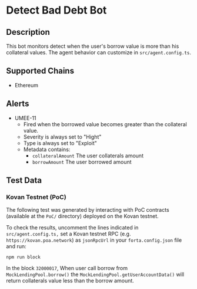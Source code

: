 # Detect Bad Debt Bot

## Description

This bot monitors detect when the user's borrow value is more than his collateral values. The agent behavior can customize in `src/agent.config.ts`.

## Supported Chains

- Ethereum

## Alerts

- UMEE-11
  - Fired when the borrowed value becomes greater than the collateral value.
  - Severity is always set to "Hight"
  - Type is always set to "Exploit"
  - Metadata contains:
    -  `collateralAmount` The user collaterals amount
    -  `borrowAmount` The user borrowed amount

## Test Data

### Kovan Testnet (PoC)

The following test was generated by interacting with PoC contracts (available at the `PoC/` directory) deployed on the Kovan testnet.

To check the results, uncomment the lines indicated in `src/agent.config.ts,` set a Kovan testnet RPC (e.g. `https://kovan.poa.network`) as `jsonRpcUrl` in your `forta.config.json` file and run:

```
npm run block
```

In the block `32000017`, When user call borrow from `MockLendingPool.borrow()` the `MockLendingPool.getUserAccountData()` will return collaterals value less than the borrow amount.